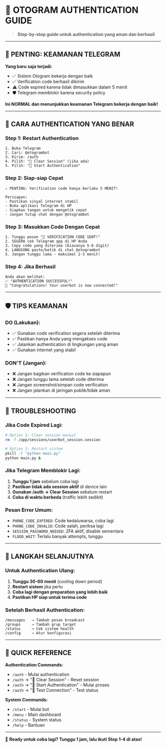 # 🔐 OTOGRAM AUTHENTICATION GUIDE
> **Step-by-step guide untuk authentication yang aman dan berhasil**

---

## 🚨 **PENTING: KEAMANAN TELEGRAM**

**Yang baru saja terjadi:**
- ✅ Sistem Otogram bekerja dengan baik
- ✅ Verification code berhasil dikirim
- ⚠️ Code expired karena tidak dimasukkan dalam 5 menit
- 🛡️ Telegram memblokir karena security policy

**Ini NORMAL dan menunjukkan keamanan Telegram bekerja dengan baik!**

---

## 🔄 **CARA AUTHENTICATION YANG BENAR**

### **Step 1: Restart Authentication**
```
1. Buka Telegram
2. Cari: @otogrambot  
3. Kirim: /auth
4. Pilih: "🔄 Clear Session" (jika ada)
5. Pilih: "🚀 Start Authentication"
```

### **Step 2: Siap-siap Cepat**
```
⚠️ PENTING: Verification code hanya berlaku 5 MENIT!

Persiapan:
- Pastikan sinyal internet stabil
- Buka aplikasi Telegram di HP
- Siapkan tangan untuk mengetik cepat
- Jangan tutup chat dengan @otogrambot
```

### **Step 3: Masukkan Code Dengan Cepat**
```
1. Tunggu pesan "📱 VERIFICATION CODE SENT!"
2. SEGERA cek Telegram app di HP Anda
3. Copy code yang diterima (biasanya 5-6 digit)
4. LANGSUNG paste/ketik di chat @otogrambot
5. Jangan tunggu lama - maksimal 2-3 menit!
```

### **Step 4: Jika Berhasil**
```
Anda akan melihat:
✅ "AUTHENTICATION SUCCESSFUL!"
🎉 "Congratulations! Your userbot is now connected!"
```

---

## 🛡️ **TIPS KEAMANAN**

### **DO (Lakukan):**
- ✅ Gunakan code verification segera setelah diterima
- ✅ Pastikan hanya Anda yang mengakses code
- ✅ Jalankan authentication di lingkungan yang aman
- ✅ Gunakan internet yang stabil

### **DON'T (Jangan):**
- ❌ Jangan bagikan verification code ke siapapun
- ❌ Jangan tunggu lama setelah code diterima  
- ❌ Jangan screenshot/simpan code verification
- ❌ Jangan jalankan di jaringan publik/tidak aman

---

## 🔧 **TROUBLESHOOTING**

### **Jika Code Expired Lagi:**
```bash
# Option 1: Clear session manual
rm -f /app/sessions/userbot_session.session

# Option 2: Restart sistem
pkill -f "python main.py"
python main.py &
```

### **Jika Telegram Memblokir Lagi:**
1. **Tunggu 1 jam** sebelum coba lagi
2. **Pastikan tidak ada session aktif** di device lain
3. **Gunakan /auth → Clear Session** sebelum restart
4. **Coba di waktu berbeda** (traffic lebih sedikit)

### **Pesan Error Umum:**
- `PHONE_CODE_EXPIRED`: Code kedaluwarsa, coba lagi
- `PHONE_CODE_INVALID`: Code salah, periksa lagi
- `SESSION_PASSWORD_NEEDED`: 2FA aktif, disable sementara
- `FLOOD_WAIT`: Terlalu banyak attempts, tunggu

---

## 🎯 **LANGKAH SELANJUTNYA**

### **Untuk Authentication Ulang:**
1. **Tunggu 30-60 menit** (cooling down period)
2. **Restart sistem** jika perlu
3. **Coba lagi dengan preparation yang lebih baik**
4. **Pastikan HP siap untuk terima code**

### **Setelah Berhasil Authentication:**
```
/messages   → Tambah pesan broadcast
/groups     → Tambah grup target  
/status     → Cek sistem health
/config     → Atur konfigurasi
```

---

## 📱 **QUICK REFERENCE**

**Authentication Commands:**
- `/auth` - Mulai authentication
- `/auth` → "🔄 Clear Session" - Reset session
- `/auth` → "🚀 Start Authentication" - Mulai proses
- `/auth` → "🧪 Test Connection" - Test status

**System Commands:**
- `/start` - Mulai bot
- `/menu` - Main dashboard  
- `/status` - System status
- `/help` - Bantuan

---

🎯 **Ready untuk coba lagi? Tunggu 1 jam, lalu ikuti Step 1-4 di atas!**